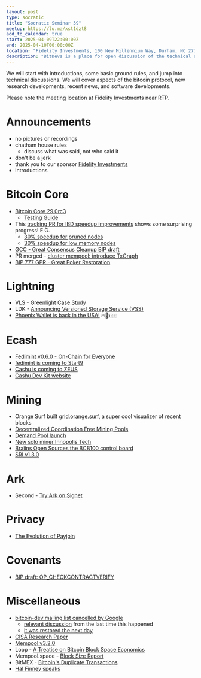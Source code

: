 ```yaml
---
layout: post
type: socratic
title: "Socratic Seminar 39"
meetup: https://lu.ma/xst1dzt8
add_to_calendar: true
start: 2025-04-09T22:00:00Z
end: 2025-04-10T00:00:00Z
location: "Fidelity Investments, 100 New Millennium Way, Durham, NC 27709"
description: "BitDevs is a place for open discussion of the technical aspects of bitcoin and related protocols. Be advised: discussion will be technical. Please RSVP or email trianglebitdevs at protonmail dot com to confirm your attendance. You will be required to show ID to the security guard to gain admission but you do not need to RSVP in public."
---
```


We will start with introductions, some basic ground rules, and jump into technical discussions. We will cover aspects of the bitcoin protocol, new research developments, recent news, and software developments.

Please note the meeting location at Fidelity Investments near RTP.

# Announcements

- no pictures or recordings
- chatham house rules
  - discuss what was said, not who said it
- don't be a jerk
- thank you to our sponsor [Fidelity Investments](https://www.fidelity.com/)
- introductions

# Bitcoin Core
- [Bitcoin Core 29.0rc3](https://bitcoincore.org/bin/bitcoin-core-29.0/)
  - [Testing Guide](https://github.com/bitcoin-core/bitcoin-devwiki/wiki/29.0-Release-Candidate-Testing-Guide)
- This [tracking PR for IBD speedup improvements](https://github.com/bitcoin/bitcoin/pull/32043) shows some surprising progress! E.G.
  - [30% speedup for pruned nodes](https://github.com/bitcoin/bitcoin/pull/28280)
  - [30% speedup for low memory nodes](https://github.com/bitcoin/bitcoin/pull/30039)
- [GCC - Great Consensus Cleanup BIP draft](https://github.com/bitcoin/bips/pull/1800)
- PR merged - [cluster mempool: introduce TxGraph](https://github.com/bitcoin/bitcoin/pull/31363)
- [BIP 777 GPR - Great Poker Restoration](https://github.com/bitcoin/bitcoin/pull/32181)

# Lightning
- VLS - [Greenlight Case Study](https://vls.tech/posts/greenlight-case-study/)
- LDK - [Announcing Versioned Storage Service (VSS)](https://spiralbtc.substack.com/p/ldk-announcing-versioned-storage)
- [Phoenix Wallet is back in the USA!](https://x.com/PhoenixWallet/status/1909652018207109567) 🔥🦅🇺🇸

# Ecash
- [Fedimint v0.6.0 - On-Chain for Everyone](https://github.com/fedimint/fedimint/releases/tag/v0.6.0)
- [fedimint is coming to Start9](https://x.com/joschisanbtc/status/1907691308514222420)
- [Cashu is coming to ZEUS](https://njump.me/nevent1qqsp2at8ssyrsx3un55rkq87mkz5avg32px2zr8ntqcvqhhu70kveugpz3mhxue69uhkummnw3ezummcw3ezuer9wcqs6amnwvaz7tmwdaejumr0dsq3vamnwvaz7tmwdaehgu3wvakx2et6v5hxxmmdqyd8wumn8ghj7mn0wd68ytnwdajx2mmxwdmx2m3wvdhk6q3qxnf02f60r9v0e5kty33a404dm79zr7z2eepyrk5gsq3m7pwvsz2swpjxgw)
- [Cashu Dev Kit website](https://cashudevkit.org/)

# Mining
- Orange Surf built [grid.orange.surf](https://grid.orange.surf), a super cool visualizer of recent blocks
- [Decentralized Coordination Free Mining Pools](https://rubin.io/bitcoin/2021/12/12/advent-15/)
- [Demand Pool launch](https://blockspace.media/insight/stratum-v2-pool-dmnd-launches-announces-raise/)
- [New solo miner Innopolis Tech](https://x.com/mononautical/status/1908776941068697745)
- [Braiins Open Sources the BCB100 control board](https://x.com/BraiinsMining/status/1904601547855573458)
- [SRI v1.3.0](https://github.com/stratum-mining/stratum/releases/tag/v1.3.0)

# Ark
- Second - [Try Ark on Signet](https://blog.second.tech/try-ark-on-signet/)

# Privacy
- [The Evolution of Payjoin](https://payjoindevkit.org/2025/03/18/the-evolution-of-payjoin/)

# Covenants
- [BIP draft: OP_CHECKCONTRACTVERIFY](https://github.com/bitcoin/bips/pull/1793)

# Miscellaneous
- [bitcoin-dev mailing list cancelled by Google](https://x.com/SomsenRuben/status/1907566218640269378)
  - [relevant discussion](https://gnusha.org/pi/bitcoindev/CABaSBaz9OTSVa1KNk0GOrH3T-kRF_7OPVu0AtpuaFGVB=zhdwQ@mail.gmail.com/) from the last time this happened
  - [it was restored the next day](https://x.com/SomsenRuben/status/1907704105788645431)
- [CISA Research Paper](https://hrf.org/latest/cisa-research-paper/)
- [Mempool v3.2.0](https://github.com/mempool/mempool/releases/tag/v3.2.0)
- Lopp - [A Treatise on Bitcoin Block Space Economics](https://blog.lopp.net/treatise-bitcoin-block-space-economics/)
- Mempool.space - [Block Size Report](https://research.mempool.space/block-size-report/)
- BitMEX - [Bitcoin's Duplicate Transactions](https://blog.bitmex.com/bitcoins-duplicate-transactions/)
- [Hal Finney speaks](https://njump.me/nevent1qqsf0a3jdehefr36ks70rsz04c75lfu5kdxwn49h8zm2hs8rqtrt58spzemhxue69uhkummnw3ezuum5v94k27fwdejhgq3q3fce6s3x325jta439097ddj97mkg9mlxf6kfrkhexh7uenclpljs0hedgz)